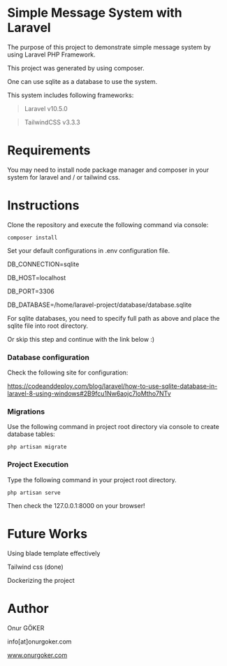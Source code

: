 # Simple Message System with Laravel

The purpose of this project to demonstrate simple message system by using Laravel PHP Framework.

This project was generated by using composer.

One can use sqlite as a database to use the system.

This system includes following frameworks: 

> Laravel v10.5.0

> TailwindCSS v3.3.3 

# Requirements
You may need to install node package manager and composer in your system for laravel and / or tailwind css.

# Instructions
Clone the repository and execute the following command via console:

``````
composer install
``````

Set your default configurations in .env configuration file.

DB_CONNECTION=sqlite 

DB_HOST=localhost 

DB_PORT=3306 

DB_DATABASE=/home/laravel-project/database/database.sqlite 

For sqlite databases, you need to specify full path as above and place the sqlite file into root directory. 

Or skip this step and continue with the link below :)

### Database configuration
Check the following site for configuration: 

https://codeanddeploy.com/blog/laravel/how-to-use-sqlite-database-in-laravel-8-using-windows#2B9fcu1Nw6aojc7loMtho7NTv

### Migrations
Use the following command in project root directory via console to create database tables:

``````
php artisan migrate
``````

### Project Execution
Type the following command in your project root directory.

``````
php artisan serve
``````

Then check the 127.0.0.1:8000 on your browser!

# Future Works
Using blade template effectively

Tailwind css (done)

Dockerizing the project

# Author
Onur GÖKER

info[at]onurgoker.com

www.onurgoker.com
